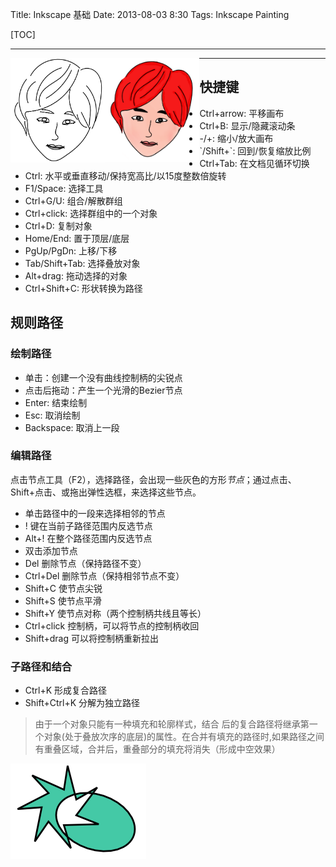 Title: Inkscape 基础
Date: 2013-08-03 8:30
Tags: Inkscape Painting

[TOC]

* * *

<img src="images/beauty.png" style="float:left;width:30%; height:10%"/><img src="images/beauty1.png" style="float:left;width:30%; height:10%"/>

* * *

## 快捷键

   * Ctrl+arrow: 平移画布
   * Ctrl+B: 显示/隐藏滚动条
   * -/+: 缩小/放大画布
   * \`/Shift+\`: 回到/恢复缩放比例
   * Ctrl+Tab: 在文档见循环切换
   * Ctrl: 水平或垂直移动/保持宽高比/以15度整数倍旋转
   * F1/Space: 选择工具
   * Ctrl+G/U: 组合/解散群组
   * Ctrl+click: 选择群组中的一个对象
   * Ctrl+D: 复制对象
   * Home/End: 置于顶层/底层
   * PgUp/PgDn: 上移/下移
   * Tab/Shift+Tab: 选择叠放对象
   * Alt+drag: 拖动选择的对象
   * Ctrl+Shift+C: 形状转换为路径

## 规则路径

### 绘制路径

* 单击：创建一个没有曲线控制柄的尖锐点
* 点击后拖动：产生一个光滑的Bezier节点
* Enter: 结束绘制
* Esc: 取消绘制
* Backspace: 取消上一段

### 编辑路径

点击节点工具（F2），选择路径，会出现一些灰色的方形*节点*；通过点击、Shift+点击、或拖出弹性选框，来选择这些节点。

   * 单击路径中的一段来选择相邻的节点
   * \! 键在当前子路径范围内反选节点
   * Alt+\! 在整个路径范围内反选节点
   * 双击添加节点
   * Del 删除节点（保持路径不变）
   * Ctrl+Del 删除节点（保持相邻节点不变）
   * Shift+C 使节点尖锐
   * Shift+S 使节点平滑
   * Shift+Y 使节点对称（两个控制柄共线且等长）
   * Ctrl+click 控制柄，可以将节点的控制柄收回
   * Shift+drag 可以将控制柄重新拉出

### 子路径和结合

* Ctrl+K 形成复合路径
* Shift+Ctrl+K 分解为独立路径

> 由于一个对象只能有一种填充和轮廓样式，结合
后的复合路径将继承第一个对象(处于叠放次序的底层)的属性。在合并有填充的路径时,如果路径之间有重叠区域，合并后，重叠部分的填充将消失（形成中空效果）

   ![path](images/path.png)


   
   
   